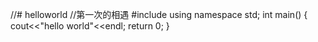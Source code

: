 //# helloworld
//第一次的相遇
#include<iosteram>
using namespace std;
int main()
{
  cout<<"hello world"<<endl;
  return 0;
}
